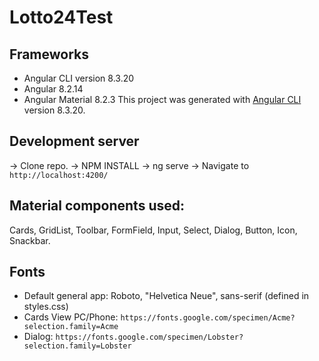 # Lotto24Test

## Frameworks
- Angular CLI version 8.3.20
- Angular 8.2.14
- Angular Material 8.2.3
This project was generated with [Angular CLI](https://github.com/angular/angular-cli) version 8.3.20.

## Development server

-> Clone repo.
-> NPM INSTALL
-> ng serve
-> Navigate to `http://localhost:4200/`

## Material components used:
Cards, GridList, Toolbar, FormField, Input, Select, Dialog, Button, Icon, Snackbar.

## Fonts

- Default general app: Roboto, "Helvetica Neue", sans-serif (defined in styles.css)
- Cards View PC/Phone: `https://fonts.google.com/specimen/Acme?selection.family=Acme`
- Dialog: `https://fonts.google.com/specimen/Lobster?selection.family=Lobster`
